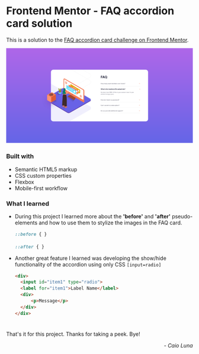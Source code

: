 # Frontend Mentor - FAQ accordion card solution

This is a solution to the [FAQ accordion card challenge on Frontend Mentor](https://www.frontendmentor.io/challenges/faq-accordion-card-XlyjD0Oam). 

![](./images/ssFAQAccordion.png)

### Built with

- Semantic HTML5 markup
- CSS custom properties
- Flexbox
- Mobile-first workflow

### What I learned

- During this project I learned more about the **'before'** and **'after'** pseudo-elements and how to use them to stylize the images in the FAQ card.
  ```css
  ::before { } 

  ::after { }
  ```
- Another great feature I learned was developing the show/hide functionality of the accordion using only CSS ```[input=radio]```
  ```html
  <div>
    <input id="item1" type="radio">
    <label for="item1">Label Name</label>
    <div>
        <p>Message</p>
    </div>
  </div>
  ```
#
That's it for this project. Thanks for taking a peek. Bye!
<p style="text-align:right"><em> - Caio Luna</em></p>